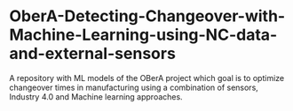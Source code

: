 # OberA-Detecting-Changeover-with-Machine-Learning-using-NC-data-and-external-sensors
A repository with ML models of the OBerA project which goal is to optimize changeover times in manufacturing using a combination of sensors, Industry 4.0 and Machine learning approaches.

